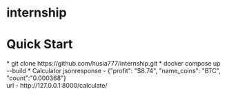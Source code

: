# internship
<h1> Quick Start</h1>
* git clone https://github.com/husia777/internship.git 
* docker compose up --build 
* 
Calculator jsonresponse - {"profit": "$8.74", "name_coins": "BTC", "count":"0.000368"}  <br>
url - http://127.0.0.1:8000/calculate/

